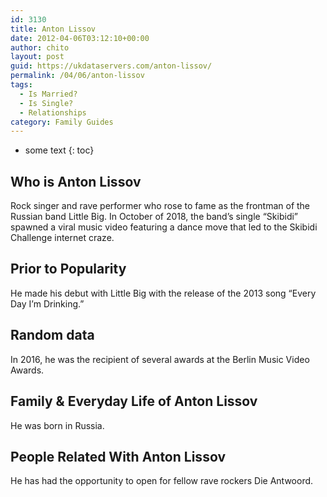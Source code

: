 ```yaml
---
id: 3130
title: Anton Lissov
date: 2012-04-06T03:12:10+00:00
author: chito
layout: post
guid: https://ukdataservers.com/anton-lissov/
permalink: /04/06/anton-lissov
tags:
  - Is Married?
  - Is Single?
  - Relationships
category: Family Guides
---
```


* some text
{: toc}
          
          
## Who is  Anton Lissov
                  
                  
                  
Rock singer and rave performer who rose to fame as the frontman of the Russian band Little Big. In October of 2018, the band&#8217;s single &#8220;Skibidi&#8221; spawned a viral music video featuring a dance move that led to the Skibidi Challenge internet craze.
                  
                
                
                
## Prior to Popularity 
                  
                  
                  
He made his debut with Little Big with the release of the 2013 song &#8220;Every Day I&#8217;m Drinking.&#8221;
                  
                
                
                
## Random data 
                  
                  
                  
In 2016, he was the recipient of several awards at the Berlin Music Video Awards. 
                  
                
                
                
## Family & Everyday Life of Anton Lissov
                  
                  
                  
He was born in Russia. 
                  
                
                
                
## People Related With  Anton Lissov
                  
                  
                  
He has had the opportunity to open for fellow rave rockers Die Antwoord. 
                  
                
              
            
          
          
          
    
    
  
